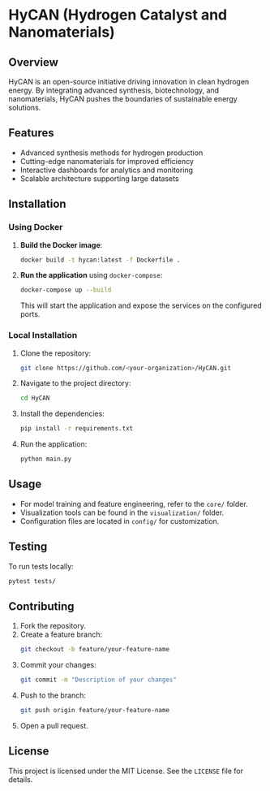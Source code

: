 
# HyCAN (Hydrogen Catalyst and Nanomaterials)

## Overview
HyCAN is an open-source initiative driving innovation in clean hydrogen energy. By integrating advanced synthesis, biotechnology, and nanomaterials, HyCAN pushes the boundaries of sustainable energy solutions.

## Features
- Advanced synthesis methods for hydrogen production
- Cutting-edge nanomaterials for improved efficiency
- Interactive dashboards for analytics and monitoring
- Scalable architecture supporting large datasets

## Installation
### Using Docker
1. **Build the Docker image**:
   ```bash
   docker build -t hycan:latest -f Dockerfile .
   ```
2. **Run the application** using `docker-compose`:
   ```bash
   docker-compose up --build
   ```
   This will start the application and expose the services on the configured ports.

### Local Installation
1. Clone the repository:
   ```bash
   git clone https://github.com/<your-organization>/HyCAN.git
   ```
2. Navigate to the project directory:
   ```bash
   cd HyCAN
   ```
3. Install the dependencies:
   ```bash
   pip install -r requirements.txt
   ```
4. Run the application:
   ```bash
   python main.py
   ```

## Usage
- For model training and feature engineering, refer to the `core/` folder.
- Visualization tools can be found in the `visualization/` folder.
- Configuration files are located in `config/` for customization.

## Testing
To run tests locally:
```bash
pytest tests/
```

## Contributing
1. Fork the repository.
2. Create a feature branch:
   ```bash
   git checkout -b feature/your-feature-name
   ```
3. Commit your changes:
   ```bash
   git commit -m "Description of your changes"
   ```
4. Push to the branch:
   ```bash
   git push origin feature/your-feature-name
   ```
5. Open a pull request.

## License
This project is licensed under the MIT License. See the `LICENSE` file for details.
